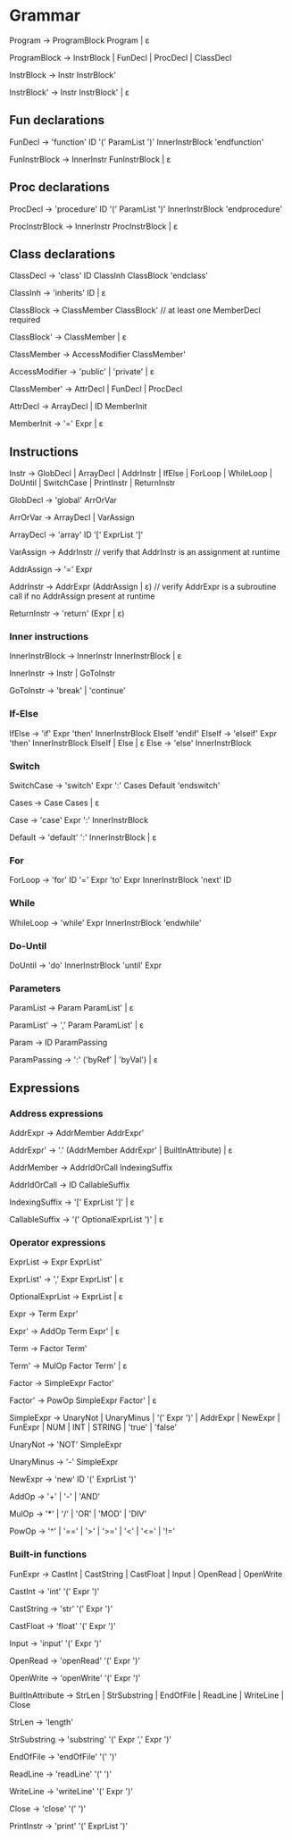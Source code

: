 # Grammar

Program -> ProgramBlock Program | ε

ProgramBlock -> InstrBlock
                | FunDecl
                | ProcDecl
                | ClassDecl

InstrBlock -> Instr InstrBlock'

InstrBlock' -> Instr InstrBlock' | ε

## Fun declarations

FunDecl -> 'function' ID '(' ParamList ')' InnerInstrBlock 'endfunction'

FunInstrBlock -> InnerInstr FunInstrBlock | ε

## Proc declarations

ProcDecl -> 'procedure' ID '(' ParamList ')' InnerInstrBlock 'endprocedure'

ProcInstrBlock -> InnerInstr ProcInstrBlock | ε

## Class declarations

ClassDecl -> 'class' ID ClassInh
                 ClassBlock
             'endclass'

ClassInh -> 'inherits' ID | ε

ClassBlock -> ClassMember ClassBlock' // at least one MemberDecl required

ClassBlock' -> ClassMember | ε

ClassMember -> AccessModifier ClassMember'

AccessModifier -> 'public' | 'private' | ε

ClassMember' -> AttrDecl | FunDecl | ProcDecl

AttrDecl -> ArrayDecl | ID MemberInit

MemberInit -> '=' Expr | ε

## Instructions

Instr -> GlobDecl | ArrayDecl | AddrInstr
         | IfElse | ForLoop | WhileLoop | DoUntil | SwitchCase
         | PrintInstr | ReturnInstr

GlobDecl -> 'global' ArrOrVar

ArrOrVar -> ArrayDecl | VarAssign

ArrayDecl -> 'array' ID '[' ExprList ']'

VarAssign -> AddrInstr // verify that AddrInstr is an assignment at runtime

AddrAssign -> '=' Expr

AddrInstr -> AddrExpr (AddrAssign | ε) // verify AddrExpr is a subroutine call if no AddrAssign present at runtime

ReturnInstr -> 'return' (Expr | ε)

### Inner instructions

InnerInstrBlock -> InnerInstr InnerInstrBlock | ε

InnerInstr -> Instr | GoToInstr

GoToInstr -> 'break' | 'continue'

### If-Else

IfElse -> 'if' Expr 'then' InnerInstrBlock ElseIf 'endif'
ElseIf -> 'elseif' Expr 'then' InnerInstrBlock ElseIf 
          | Else 
          | ε
Else -> 'else' InnerInstrBlock

### Switch

SwitchCase -> 'switch' Expr ':' Cases Default 'endswitch'

Cases -> Case Cases | ε

Case -> 'case' Expr ':' InnerInstrBlock

Default -> 'default' ':' InnerInstrBlock | ε

### For

ForLoop -> 'for' ID '=' Expr 'to' Expr
               InnerInstrBlock
           'next' ID

### While

WhileLoop -> 'while' Expr
                 InnerInstrBlock
             'endwhile'

### Do-Until
DoUntil -> 'do'
               InnerInstrBlock
           'until' Expr

### Parameters

ParamList -> Param ParamList' | ε

ParamList' -> ',' Param ParamList' | ε

Param -> ID ParamPassing

ParamPassing -> ':' ('byRef' | 'byVal') | ε

## Expressions

### Address expressions

AddrExpr -> AddrMember AddrExpr'

AddrExpr' -> '.' (AddrMember AddrExpr' 
                    | BuiltInAttribute)
            | ε

AddrMember -> AddrIdOrCall IndexingSuffix

AddrIdOrCall -> ID CallableSuffix

IndexingSuffix -> '[' ExprList ']' | ε

CallableSuffix -> '(' OptionalExprList ')' | ε

### Operator expressions

ExprList -> Expr ExprList'

ExprList' -> ',' Expr ExprList' | ε

OptionalExprList -> ExprList | ε

Expr -> Term Expr'

Expr' -> AddOp Term Expr' | ε

Term -> Factor Term'

Term' -> MulOp Factor Term' | ε

Factor -> SimpleExpr Factor'

Factor' -> PowOp SimpleExpr Factor' | ε

SimpleExpr -> UnaryNot
        | UnaryMinus
        | '(' Expr ')'
        | AddrExpr
        | NewExpr
        | FunExpr
        | NUM | INT | STRING
        | 'true' | 'false'

UnaryNot -> 'NOT' SimpleExpr

UnaryMinus -> '-' SimpleExpr

NewExpr -> 'new' ID '(' ExprList ')'

AddOp -> '+' | '-' | 'AND'

MulOp -> '*' | '/' | 'OR' | 'MOD' | 'DIV'

PowOp -> '^' | '==' | '>' | '>=' | '<' | '<=' | '!=' 

### Built-in functions

FunExpr -> CastInt
        | CastString
        | CastFloat
        | Input
        | OpenRead
        | OpenWrite

CastInt -> 'int' '(' Expr ')'

CastString -> 'str' '(' Expr ')'

CastFloat -> 'float' '(' Expr ')'

Input -> 'input' '(' Expr ')'

OpenRead -> 'openRead' '(' Expr ')'

OpenWrite -> 'openWrite' '(' Expr ')'

BuiltInAttribute -> StrLen 
                    | StrSubstring
                    | EndOfFile
                    | ReadLine
                    | WriteLine
                    | Close

StrLen -> 'length'

StrSubstring -> 'substring' '(' Expr ',' Expr ')'

EndOfFile -> 'endOfFile' '(' ')'

ReadLine -> 'readLine' '(' ')'

WriteLine -> 'writeLine' '(' Expr ')'

Close -> 'close' '(' ')'

PrintInstr -> 'print' '(' ExprList ')'
